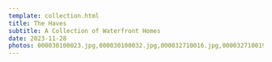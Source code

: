 ```yaml
---
template: collection.html
title: The Haves
subtitle: A Collection of Waterfront Homes
date: 2023-11-28
photos: 000030100023.jpg,000030100032.jpg,000032710016.jpg,000032710019.jpg,000032710023.jpg,000030100026.jpg,000032710015.jpg,000032710018.jpg,000032710022.jpg,000032710024.jpg
---
```


